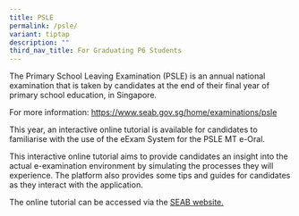 ```yaml
---
title: PSLE
permalink: /psle/
variant: tiptap
description: ""
third_nav_title: For Graduating P6 Students
---
```

<p>The Primary School Leaving Examination (PSLE) is an annual national examination&nbsp;that
is taken by candidates&nbsp;at the end of their final year of primary school
education, in Singapore.&nbsp;</p>
<p>For more information: <a href="https://www.seab.gov.sg/home/examinations/psle" rel="noopener nofollow" target="_blank">https://www.seab.gov.sg/home/examinations/psle</a>
</p>
<p>This year, an interactive online tutorial is available for candidates
to familiarise with the use of the eExam System for the PSLE MT e-Oral.</p>
<p>This interactive online tutorial aims to provide candidates an insight
into the actual e-examination environment by simulating the processes they
will experience. The platform also provides some tips and guides for candidates
as they interact with the application.</p>
<p>The online tutorial can be accessed via the <a href="https://www.seab.gov.sg/home/examinations/e-exam-resources" rel="noopener nofollow" target="_blank">SEAB website.</a>
</p>